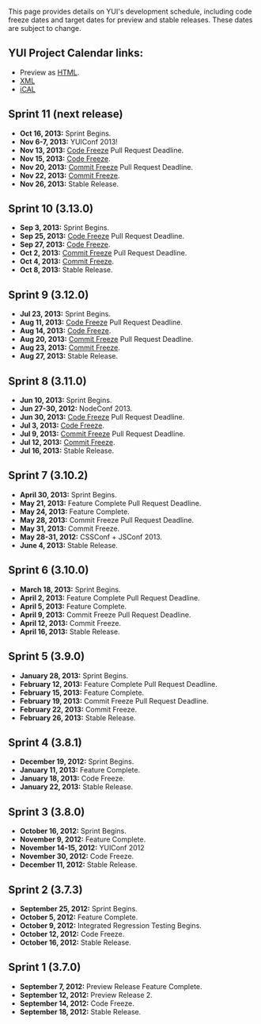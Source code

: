 This page provides details on YUI's development schedule, including code freeze dates and target dates for preview and stable releases. These dates are subject to change.

YUI Project Calendar links:
--------------------------- 
* Preview as [HTML](https://www.google.com/calendar/embed?src=fcde7kbrqnu7iccq9ofi9lqqf8%40group.calendar.google.com&ctz=America/Los_Angeles).
* [XML](https://www.google.com/calendar/feeds/fcde7kbrqnu7iccq9ofi9lqqf8%40group.calendar.google.com/public/basic)
* [iCAL](https://www.google.com/calendar/ical/fcde7kbrqnu7iccq9ofi9lqqf8%40group.calendar.google.com/public/basic.ics)

<a id="next-release"></a>

Sprint 11 (next release)
--------------------------
* **Oct 16, 2013:** Sprint Begins.
* **Nov 6-7, 2013:** YUIConf 2013!
* **Nov 13, 2013:** [Code Freeze](https://github.com/yui/yui3/wiki/Contribution-Standards#code-freeze) Pull Request Deadline.
* **Nov 15, 2013:** [Code Freeze](https://github.com/yui/yui3/wiki/Contribution-Standards#code-freeze).
* **Nov 20, 2013:** [Commit Freeze](https://github.com/yui/yui3/wiki/Contribution-Standards#commit-freeze) Pull Request Deadline.
* **Nov 22, 2013:** [Commit Freeze](https://github.com/yui/yui3/wiki/Contribution-Standards#commit-freeze).
* **Nov 26, 2013:** Stable Release.


Sprint 10 (3.13.0)
--------------------------
* **Sep 3, 2013:** Sprint Begins.
* **Sep 25, 2013:** [Code Freeze](https://github.com/yui/yui3/wiki/Contribution-Standards#code-freeze) Pull Request Deadline.
* **Sep 27, 2013:** [Code Freeze](https://github.com/yui/yui3/wiki/Contribution-Standards#code-freeze).
* **Oct 2, 2013:** [Commit Freeze](https://github.com/yui/yui3/wiki/Contribution-Standards#commit-freeze) Pull Request Deadline.
* **Oct 4, 2013:** [Commit Freeze](https://github.com/yui/yui3/wiki/Contribution-Standards#commit-freeze).
* **Oct 8, 2013:** Stable Release.

Sprint 9 (3.12.0)
-----------------------
* **Jul 23, 2013:** Sprint Begins.
* **Aug 11, 2013:** [Code Freeze](https://github.com/yui/yui3/wiki/Contribution-Standards#code-freeze) Pull Request Deadline.
* **Aug 14, 2013:** [Code Freeze](https://github.com/yui/yui3/wiki/Contribution-Standards#code-freeze).
* **Aug 20, 2013:** [Commit Freeze](https://github.com/yui/yui3/wiki/Contribution-Standards#commit-freeze) Pull Request Deadline.
* **Aug 23, 2013:** [Commit Freeze](https://github.com/yui/yui3/wiki/Contribution-Standards#commit-freeze).
* **Aug 27, 2013:** Stable Release.

Sprint 8 (3.11.0)
------------------
* **Jun 10, 2013:** Sprint Begins.
* **Jun 27-30, 2012:** NodeConf 2013.
* **Jun 30, 2013:** [Code Freeze](https://github.com/yui/yui3/wiki/Contribution-Standards#code-freeze) Pull Request Deadline.
* **Jul 3, 2013:** [Code Freeze](https://github.com/yui/yui3/wiki/Contribution-Standards#code-freeze).
* **Jul 9, 2013:** [Commit Freeze](https://github.com/yui/yui3/wiki/Contribution-Standards#commit-freeze) Pull Request Deadline.
* **Jul 12, 2013:** [Commit Freeze](https://github.com/yui/yui3/wiki/Contribution-Standards#commit-freeze).
* **Jul 16, 2013:** Stable Release.

Sprint 7 (3.10.2)
------------------
* **April 30, 2013:** Sprint Begins.
* **May 21, 2013:** Feature Complete Pull Request Deadline.
* **May 24, 2013:** Feature Complete.
* **May 28, 2013:** Commit Freeze Pull Request Deadline.
* **May 31, 2013:** Commit Freeze.
* **May 28-31, 2012:** CSSConf + JSConf 2013.
* **June 4, 2013:** Stable Release.

Sprint 6 (3.10.0)
------------------
* **March 18, 2013:** Sprint Begins.
* **April 2, 2013:** Feature Complete Pull Request Deadline.
* **April 5, 2013:** Feature Complete.
* **April 9, 2013:** Commit Freeze Pull Request Deadline.
* **April 12, 2013:** Commit Freeze.
* **April 16, 2013:** Stable Release.
 
Sprint 5 (3.9.0)
------------------
* **January 28, 2013:** Sprint Begins.
* **February 12, 2013:** Feature Complete Pull Request Deadline.
* **February 15, 2013:** Feature Complete.
* **February 19, 2013:** Commit Freeze Pull Request Deadline.
* **February 22, 2013:** Commit Freeze.
* **February 26, 2013:** Stable Release. 

Sprint 4 (3.8.1)
------------------

* **December 19, 2012:** Sprint Begins.
* **January 11, 2013:** Feature Complete.
* **January 18, 2013:** Code Freeze. 
* **January 22, 2013:** Stable Release.

Sprint 3 (3.8.0)
----------------

* **October 16, 2012:** Sprint Begins.
* **November 9, 2012:** Feature Complete.
* **November 14-15, 2012:** YUIConf 2012
* **November 30, 2012:** Code Freeze. 
* **December 11, 2012:** Stable Release.

Sprint 2 (3.7.3)
----------------

* **September 25, 2012:** Sprint Begins.
* **October 5, 2012:** Feature Complete.
* **October 9, 2012:** Integrated Regression Testing Begins.
* **October 12, 2012:** Code Freeze.
* **October 16, 2012:** Stable Release.

Sprint 1 (3.7.0)
----------------

* **September 7, 2012:** Preview Release Feature Complete.
* **September 12, 2012:** Preview Release 2.
* **September 14, 2012:** Code Freeze.
* **September 18, 2012:** Stable Release.